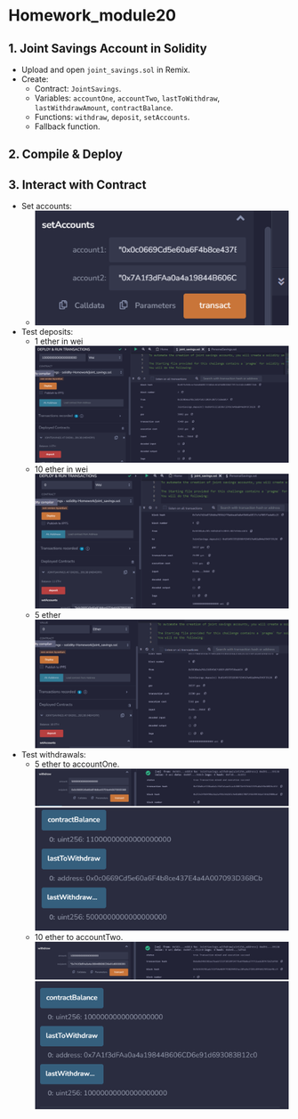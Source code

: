 # Homework_module20

## 1. Joint Savings Account in Solidity
- Upload and open `joint_savings.sol` in Remix.
- Create:
  - Contract: `JointSavings`.
  - Variables: `accountOne`, `accountTwo`, `lastToWithdraw`, `lastWithdrawAmount`, `contractBalance`.
  - Functions: `withdraw`, `deposit`, `setAccounts`.
  - Fallback function.

## 2. Compile & Deploy

## 3. Interact with Contract
- Set accounts:
  - ![setAccounts](Execution_Results/setAccounts.png)
- Test deposits:
  - 1 ether in wei
    ![deposit 1 ether in wei](Execution_Results/Send%201%20ether%20as%20wei.png)
  - 10 ether in wei
    ![deposit 10 ether in wei](Execution_Results/Send%2010%20ether%20as%20wei.png)
  - 5 ether
    ![deposit 5 ether](Execution_Results/Send%205%20ether.png)
- Test withdrawals:
  - 5 ether to accountOne.
    ![5 ether to accountOne](Execution_Results/5%20ether%20into%20accountOne.png)
    ![transaction1](Execution_Results/balance%20after%20transaction1.png)
  - 10 ether to accountTwo.
    ![10 ether to accountTwo](Execution_Results/10%20ether%20into%20accountTwo.png)
    ![transaction2](Execution_Results/balance%20after%20transaction2.png)
